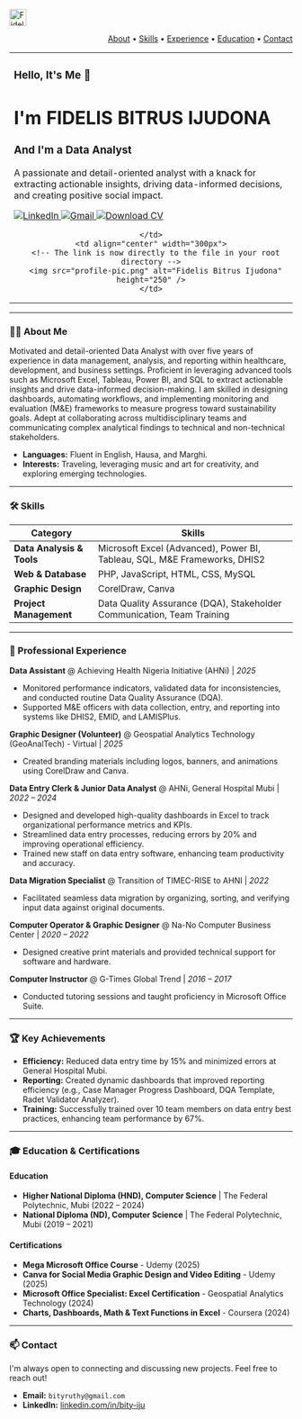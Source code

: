 <!-- Header -->
<p align="left"> 
  <img alt="Fidelis' Portfolio" height="30px" src="https://img.shields.io/badge/Portfolio-255E63?style=for-the-badge" />
</p>
<p align="right">
  <a href="#-about-me">About</a> •
  <a href="#-skills">Skills</a> •
  <a href="#-experience">Experience</a> •
  <a href="#-education">Education</a> •
  <a href="#-contact">Contact</a>
</p>

<!-- Profile Section -->
<table align="center">
  <tr>
    <td align="center" width="600px">
      <h3 align="left">Hello, It's Me 👋</h3>
      <h1 align="left">I'm FIDELIS BITRUS IJUDONA</h1>
      <h3 align="left">And I'm a <b>Data Analyst</b></h3>
      <p align="left">
        A passionate and detail-oriented analyst with a knack for extracting actionable insights, driving data-informed decisions, and creating positive social impact.
      </p>
      <!-- Socials -->
      <p align="left">
        <a href="https://linkedin.com/in/bity-iju" target="_blank">
          <img src="https://img.shields.io/badge/LinkedIn-0077B5?style=for-the-badge&logo=linkedin&logoColor=white" alt="LinkedIn">
        </a>
        <a href="mailto:bityruthy@gmail.com">
          <img src="https://img.shields.io/badge/Gmail-D14836?style=for-the-badge&logo=gmail&logoColor=white" alt="Gmail">
        </a>
         <a href="Bity_Iju_resume.pdf" target="_blank">
          <img src="https://img.shields.io/badge/Download-CV-13B5B1?style=for-the-badge" alt="Download CV">
        </a>
      </p>
      
    </td>
    <td align="center" width="300px">
      <!-- The link is now directly to the file in your root directory -->
      <img src="profile-pic.png" alt="Fidelis Bitrus Ijudona" height="250" />
    </td>
  </tr>
</table>

---

### 🙋‍♂️ About Me
<a id="-about-me"></a>

Motivated and detail-oriented Data Analyst with over five years of experience in data management, analysis, and reporting within healthcare, development, and business settings. Proficient in leveraging advanced tools such as Microsoft Excel, Tableau, Power BI, and SQL to extract actionable insights and drive data-informed decision-making. I am skilled in designing dashboards, automating workflows, and implementing monitoring and evaluation (M&E) frameworks to measure progress toward sustainability goals. Adept at collaborating across multidisciplinary teams and communicating complex analytical findings to technical and non-technical stakeholders.

- **Languages:** Fluent in English, Hausa, and Marghi.
- **Interests:** Traveling, leveraging music and art for creativity, and exploring emerging technologies.

---

### 🛠️ Skills
<a id="-skills"></a>

| Category                     | Skills                                                                     |
| ---------------------------- | -------------------------------------------------------------------------- |
| **Data Analysis & Tools**    | Microsoft Excel (Advanced), Power BI, Tableau, SQL, M&E Frameworks, DHIS2  |
| **Web & Database**           | PHP, JavaScript, HTML, CSS, MySQL                                          |
| **Graphic Design**           | CorelDraw, Canva                                                           |
| **Project Management**       | Data Quality Assurance (DQA), Stakeholder Communication, Team Training     |

---

### 💼 Professional Experience
<a id="-experience"></a>

**Data Assistant** @ Achieving Health Nigeria Initiative (AHNi) | _2025_
- Monitored performance indicators, validated data for inconsistencies, and conducted routine Data Quality Assurance (DQA).
- Supported M&E officers with data collection, entry, and reporting into systems like DHIS2, EMID, and LAMISPlus.

**Graphic Designer (Volunteer)** @ Geospatial Analytics Technology (GeoAnalTech) - Virtual | _2025_
- Created branding materials including logos, banners, and animations using CorelDraw and Canva.

**Data Entry Clerk & Junior Data Analyst** @ AHNi, General Hospital Mubi | _2022 – 2024_
- Designed and developed high-quality dashboards in Excel to track organizational performance metrics and KPIs.
- Streamlined data entry processes, reducing errors by 20% and improving operational efficiency.
- Trained new staff on data entry software, enhancing team productivity and accuracy.

**Data Migration Specialist** @ Transition of TIMEC-RISE to AHNI | _2022_
- Facilitated seamless data migration by organizing, sorting, and verifying input data against original documents.

**Computer Operator & Graphic Designer** @ Na-No Computer Business Center | _2020 – 2022_
- Designed creative print materials and provided technical support for software and hardware.

**Computer Instructor** @ G-Times Global Trend | _2016 – 2017_
- Conducted tutoring sessions and taught proficiency in Microsoft Office Suite.

---

### 🏆 Key Achievements
<a id="-achievements"></a>

- **Efficiency:** Reduced data entry time by 15% and minimized errors at General Hospital Mubi.
- **Reporting:** Created dynamic dashboards that improved reporting efficiency (e.g., Case Manager Progress Dashboard, DQA Template, Radet Validator Analyzer).
- **Training:** Successfully trained over 10 team members on data entry best practices, enhancing team performance by 67%.

---

### 🎓 Education & Certifications
<a id="-education"></a>

#### Education
- **Higher National Diploma (HND), Computer Science** | The Federal Polytechnic, Mubi (2022 – 2024)
- **National Diploma (ND), Computer Science** | The Federal Polytechnic, Mubi (2019 – 2021)

#### Certifications
- **Mega Microsoft Office Course** - Udemy (2025)
- **Canva for Social Media Graphic Design and Video Editing** - Udemy (2025)
- **Microsoft Office Specialist: Excel Certification** - Geospatial Analytics Technology (2024)
- **Charts, Dashboards, Math & Text Functions in Excel** - Coursera (2024)

---

### 📫 Contact
<a id="-contact"></a>

I'm always open to connecting and discussing new projects. Feel free to reach out!

- **Email:** `bityruthy@gmail.com`
- **LinkedIn:** [linkedin.com/in/bity-iju](https://linkedin.com/in/bity-iju)

<br>
